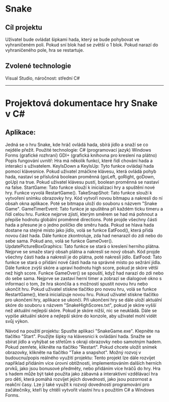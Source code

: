 # Snake
## Cíl projektu
Uživatel bude ovládat šipkami hada, který se bude pohybovat ve vyhraničeném poli. Pokud sní blok had se zvětší o 1 blok. Pokud narazí do vyhraničeného pole, hra se restartuje. 
## Zvolené technologie
Visual Studio, náročnost: střední C#


--------------------------------------------------------------
# Projektová dokumentace hry Snake v C#
## Aplikace:
Jedná se o hru Snake, kde hráč ovládá hada, sbírá jídlo a snaží se co nejdéle přežít.
Použité technologie:
C# (programovací jazyk)
Windows Forms (grafické rozhraní)
GDI+ (grafická knihovna pro kreslení na plátno)
Popis fungování uvnitř: Hra má několik funkcí, které řídí chování hada a interakci s uživatelem.
KeyIsDown a KeyIsUp: Tyto funkce ovládají hada pomocí klávesnice. Pokud uživatel zmáčkne klávesu, která ovládá pohyb hada, nastaví se příslušná boolean proměnná (goLeft, goRight, goDown, goUp) na true. Pokud uživatel klávesu pustí, boolean proměnná se nastaví na false.
StartGame: Tato funkce slouží k inicializaci hry a spuštění nové hry. Funkce vyvolá RestartGame().
TakeSnapShot: Tato funkce slouží k vytvoření snímku obrazovky hry. Kód vytvoří novou bitmapu a nakreslí do ní obsah okna aplikace. Poté se bitmapa uloží do souboru s názvem "Snake Game".
GameTimerEvent: Tato funkce je spuštěna při každém ticku timeru a řídí celou hru. Funkce nejprve zjistí, kterým směrem se had má pohnout a přepíše hodnotu globální proměnné directions. Poté projde všechny části hada a přesune je o jedno políčko dle směru hada. Pokud se hlava hada dostane na stejné místo jako jídlo, volá se funkce EatFood(), která přidá novou část hada. Dále funkce zkontroluje, zda had nenarazil do zdi nebo do sebe sama. Pokud ano, volá se funkce GameOver().
UpdatePictureBoxGraphics: Tato funkce se stará o kreslení herního plátna. Nejprve se smaže starý obsah plátna a nakreslí se nový obsah. Kód projde všechny části hada a nakreslí je do plátna, poté nakreslí jídlo.
EatFood: Tato funkce se stará o přidání nové části hada na správné místo po sežrání jídla. Dále funkce zvýší skóre a upraví hodnotu high score, pokud je skóre větší než high score.
Funkce GameOver() se spouští, když had narazí do zdi nebo do sebe sama. Nejprve se zastaví herní timer a zobrazí se dialogové okno s informací o tom, že hra skončila a s možností spustit novou hru nebo ukončit hru. Pokud uživatel stiskne tlačítko pro novou hru, volá se funkce RestartGame(), která inicializuje novou hru. Pokud uživatel stiskne tlačítko pro ukončení hry, aplikace se ukončí.
Při ukončení hry se dále uloží aktuální skóre do souboru s názvem "SnakeHighScores.txt", pokud je skóre vyšší než aktuální nejlepší skóre. Pokud je skóre nižší, nic se neukládá. Dále se vypíše aktuální skóre a nejlepší skóre do konzole, aby uživatel mohl vidět svůj výkon.

Návod na použití projektu:
Spusťte aplikaci "SnakeGame.exe".
Klepněte na tlačítko "Start".
Použijte šipky na klávesnici k ovládání hada.
Snažte se sbírat jídlo a vyhýbat se střetům s okraji obrazovky nebo samotným hadem.
Pokud zemřete, klikněte na tlačítko "Restart".
Pokud chcete uložit snímek obrazovky, klikněte na tlačítko "Take a snapshot".
Možný rozvoj v budoucnu/popis reálného využití projektu:
Tento projekt lze dále rozvíjet například přidáním více úrovní obtížnosti, implementováním dalších herních prvků, jako jsou bonusové předměty, nebo přidáním více hráčů do hry.
Hra s hadem může být také použita jako zábavná a interaktivní vzdělávací hra pro děti, která pomáhá rozvíjet jejich dovednosti, jako jsou pozornost a reakční časy. Lze ji také využít k rozvoji dovedností programování pro začátečníky, kteří by chtěli vytvořit vlastní hru s použitím C# a Windows Forms.

